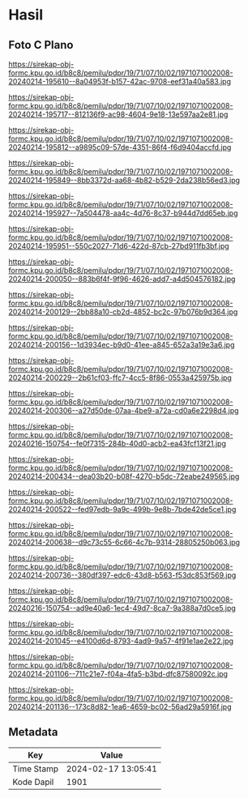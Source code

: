 # Hasil

## Foto C Plano

https://sirekap-obj-formc.kpu.go.id/b8c8/pemilu/pdpr/19/71/07/10/02/1971071002008-20240214-195610--8a04953f-b157-42ac-9708-eef31a40a583.jpg

https://sirekap-obj-formc.kpu.go.id/b8c8/pemilu/pdpr/19/71/07/10/02/1971071002008-20240214-195717--812136f9-ac98-4604-9e18-13e597aa2e81.jpg

https://sirekap-obj-formc.kpu.go.id/b8c8/pemilu/pdpr/19/71/07/10/02/1971071002008-20240214-195812--a9895c09-57de-4351-86f4-f6d9404accfd.jpg

https://sirekap-obj-formc.kpu.go.id/b8c8/pemilu/pdpr/19/71/07/10/02/1971071002008-20240214-195849--8bb3372d-aa68-4b82-b529-2da238b56ed3.jpg

https://sirekap-obj-formc.kpu.go.id/b8c8/pemilu/pdpr/19/71/07/10/02/1971071002008-20240214-195927--7a504478-aa4c-4d76-8c37-b944d7dd65eb.jpg

https://sirekap-obj-formc.kpu.go.id/b8c8/pemilu/pdpr/19/71/07/10/02/1971071002008-20240214-195951--550c2027-71d6-422d-87cb-27bd911fb3bf.jpg

https://sirekap-obj-formc.kpu.go.id/b8c8/pemilu/pdpr/19/71/07/10/02/1971071002008-20240214-200050--883b6f4f-9f96-4626-add7-a4d504576182.jpg

https://sirekap-obj-formc.kpu.go.id/b8c8/pemilu/pdpr/19/71/07/10/02/1971071002008-20240214-200129--2bb88a10-cb2d-4852-bc2c-97b076b9d364.jpg

https://sirekap-obj-formc.kpu.go.id/b8c8/pemilu/pdpr/19/71/07/10/02/1971071002008-20240214-200156--1d3934ec-b9d0-41ee-a845-652a3a19e3a6.jpg

https://sirekap-obj-formc.kpu.go.id/b8c8/pemilu/pdpr/19/71/07/10/02/1971071002008-20240214-200229--2b61cf03-ffc7-4cc5-8f86-0553a425975b.jpg

https://sirekap-obj-formc.kpu.go.id/b8c8/pemilu/pdpr/19/71/07/10/02/1971071002008-20240214-200306--a27d50de-07aa-4be9-a72a-cd0a6e2298d4.jpg

https://sirekap-obj-formc.kpu.go.id/b8c8/pemilu/pdpr/19/71/07/10/02/1971071002008-20240216-150754--fe0f7315-284b-40d0-acb2-ea43fcf13f21.jpg

https://sirekap-obj-formc.kpu.go.id/b8c8/pemilu/pdpr/19/71/07/10/02/1971071002008-20240214-200434--dea03b20-b08f-4270-b5dc-72eabe249565.jpg

https://sirekap-obj-formc.kpu.go.id/b8c8/pemilu/pdpr/19/71/07/10/02/1971071002008-20240214-200522--fed97edb-9a9c-499b-9e8b-7bde42de5ce1.jpg

https://sirekap-obj-formc.kpu.go.id/b8c8/pemilu/pdpr/19/71/07/10/02/1971071002008-20240214-200638--d9c73c55-6c66-4c7b-9314-28805250b063.jpg

https://sirekap-obj-formc.kpu.go.id/b8c8/pemilu/pdpr/19/71/07/10/02/1971071002008-20240214-200736--380df397-edc6-43d8-b563-f53dc853f569.jpg

https://sirekap-obj-formc.kpu.go.id/b8c8/pemilu/pdpr/19/71/07/10/02/1971071002008-20240216-150754--ad9e40a6-1ec4-49d7-8ca7-9a388a7d0ce5.jpg

https://sirekap-obj-formc.kpu.go.id/b8c8/pemilu/pdpr/19/71/07/10/02/1971071002008-20240214-201045--e4100d6d-8793-4ad9-9a57-4f91e1ae2e22.jpg

https://sirekap-obj-formc.kpu.go.id/b8c8/pemilu/pdpr/19/71/07/10/02/1971071002008-20240214-201106--711c21e7-f04a-4fa5-b3bd-dfc87580092c.jpg

https://sirekap-obj-formc.kpu.go.id/b8c8/pemilu/pdpr/19/71/07/10/02/1971071002008-20240214-201136--173c8d82-1ea6-4659-bc02-56ad29a5916f.jpg


## Metadata

| Key        | Value               |
| ---------- | ------------------- |
| Time Stamp | 2024-02-17 13:05:41 |
| Kode Dapil | 1901                |



